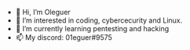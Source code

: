 - 👋 Hi, I’m Oleguer
- 👀 I’m interested in coding, cybercecurity and Linux.
- 🌱 I’m currently learning pentesting and hacking
- 📫 My discord: 01eguer#9575

<!---
0leguer/0leguer is a ✨ special ✨ repository because its `README.md` (this file) appears on your GitHub profile.
You can click the Preview link to take a look at your changes.
--->
